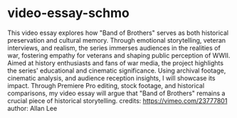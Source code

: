 # video-essay-schmo

This video essay explores how "Band of Brothers" serves as both historical preservation and cultural memory. Through emotional storytelling, veteran interviews, and realism, the series immerses audiences in the realities of war, fostering empathy for veterans and shaping public perception of WWII. Aimed at history enthusiasts and fans of war media, the project highlights the series' educational and cinematic significance. Using archival footage, cinematic analysis, and audience reception insights, I will showcase its impact. Through Premiere Pro editing, stock footage, and historical comparisons, my video essay will argue that "Band of Brothers" remains a crucial piece of historical storytelling.
 credits: 
https://vimeo.com/23777801 author: Allan Lee
